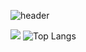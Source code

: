 ![header](https://capsule-render.vercel.app/api?type=waving&color=auto&height=300&section=header&text=capsule%20render&fontSize=90&textBg=true)
 

 <img src="http://mazandi.herokuapp.com/api?handle={pyominmin}&theme=cold"/> ![Top Langs](https://github-readme-stats.vercel.app/api/top-langs/?username=pyominmin&layout=compact)

